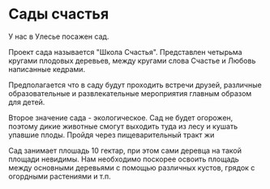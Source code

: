 Сады счастья
============

У нас в Улесье посажен сад.

Проект сада называется "Школа Счастья". 
Представлен четырьма кругами плодовых деревьев, 
между кругами слова Счастье и Любовь написанные кедрами.

Предполагается что в саду будут проходить встречи друзей, 
различные образовательные и развлекательные мероприятия 
главным образом для детей.

Второе значение сада - экологическое. Сад не будет огорожен, 
поэтому дикие животные смогут выходить туда из лесу 
и кушать упавшие плоды.  Пройдя через пищеварительный тракт жи  

Сад занимает плошадь 10 гектар, при этом сами деревца на такой площади невидимы. 
Нам необходимо поскорее освоить площадь между основными деревьями с помощью различных кустов, грядок с огордными растениями и т.п.